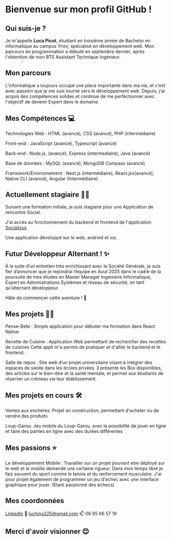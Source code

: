 # Bienvenue sur mon profil GitHub !

## Qui suis-je ?

Je m'appelle **Luca Picot**, étudiant en troisième année de Bachelor en informatique au campus Ynov, spécialisé en développement web. 
Mon parcours en programmation a débuté en septembre dernier, après l'obtention de mon BTS Assistant Technique Ingénieur.

## Mon parcours

L'informatique a toujours occupé une place importante dans ma vie, et c'est avec passion que je me suis tourné vers le développement web. 
Depuis, j'ai acquis des compétences solides et continue de me perfectionner avec l'objectif de devenir Expert dans le domaine.

## Mes Compétences :computer:
 
 Technologies Web : HTML (avancé), CSS (avancé), PHP (intermédiaire)

 Front-end : JavaScript (avancé), Typescript (avancé)

 Back-end : Node.js, (avancé), Express (intermediaire), Java (avancé)

 Base de données : MySQL (avancé), MongoDB Compass (avancé)

 Framework/Environnement : Next.js (intermédiaire), React.jsx(avancé),
 Native CLI (avancé), Angular (Intermédiaire) 

 ## Actuellement stagiaire :man_technologist:

 Suivant une formation initiale, je suis stagiaire pour une Application de rencontre Social.
 
 J'ai accés au fonctionnement du backend et frontend de l'application [Socializus](https://socializus.org/)

 Une application développé sur le web, android et ios.

 ## Futur Développeur Alternant ! :sparkles:
 À la suite d’un entretien très enrichissant avec la Société Générale, je suis fier d’annoncer que je rejoindrai l’équipe en Aout 2025 dans le cadre de la poursuite de mes études en Master Manager 
 Ingenierie Informatique, Expert en Administrations Systèmes et réseau de sécurité, en tant qu’alternant développeur.

 Hâte de commencer cette aventure ! 🚀

 ## Mes projets :student:

 Pense-Bete : Simple application pour débuter ma formation dans React Native

 Recette de Cuisine : Application Web permettant de rechercher des recettes de cuisines
 Cette appli m'a permis de pratiquer et d'allier le backend et le frontend.

 Salle de repos : Site web d’un projet universitaire visant à intégrer des espaces de sieste dans les écoles privées.
 Il présente les Box disponibles, des articles sur le bien-être et la santé mentale, et permet aux étudiants de réserver un créneau via leur établissement.

 ## Mes projets en cours :hammer_and_wrench:

 Ventes aux enchéres: Projet en construction, permettant d'acheter ou de vendre des produits

 Loup-Garou: Jeu mobile du Loup-Garou, avec la possibilité de jouer en ligne et faire des parties en ligne avec des durées différentes

 ## Mes passions :star:

 Le développement Mobile : Travailler sur un projet pouvant etre déployé sur le web et le mobile demande une certaine rigueur.
 Dans mon temps libre je fais souvent du sport comme le tennis et du renforcement musculaire.
 J'ai pour projet également de programmer un jeu d'echec avec une interface graphique pour jouer.
 (Etant passionné des échecs)

 ## Mes coordonnées

 [LinkedIn](https://www.linkedin.com/in/luca-picot-912235113/) :link:
 luchino225@gmail.com :mailbox:
 06 95 66 57 19 

 ## Merci d'avoir visionner :blush:
